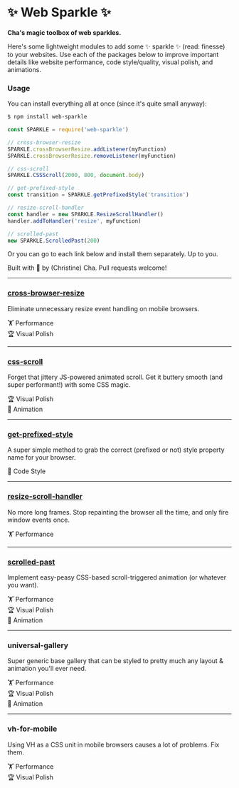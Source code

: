 # ✨ Web Sparkle ✨
**Cha's magic toolbox of web sparkles.**

Here's some lightweight modules to add some ✨ sparkle ✨ (read: finesse) to your websites.
Use each of the packages below to improve important details like website performance,
code style/quality, visual polish, and animations.

### Usage
You can install everything all at once (since it's quite small anyway):

```sh
$ npm install web-sparkle
```

```js
const SPARKLE = require('web-sparkle')

// cross-browser-resize
SPARKLE.crossBrowserResize.addListener(myFunction)
SPARKLE.crossBrowserResize.removeListener(myFunction)

// css-scroll
SPARKLE.CSSScroll(2000, 800, document.body)

// get-prefixed-style
const transition = SPARKLE.getPrefixedStyle('transition')

// resize-scroll-handler
const handler = new SPARKLE.ResizeScrollHandler()
handler.addToHandler('resize', myFunction)

// scrolled-past
new SPARKLE.ScrolledPast(200)
```

Or you can go to each link below and install them separately. Up to you.

Built with 💛 by (Christine) Cha. Pull requests welcome!

---

### [cross-browser-resize](https://github.com/christinecha/web-sparkle/tree/master/packages/cross-browser-resize)
Eliminate unnecessary resize event handling on mobile browsers.

🏋 Performance  
🏆 Visual Polish

---

### [css-scroll](https://github.com/christinecha/web-sparkle/tree/master/packages/css-scroll)
Forget that jittery JS-powered animated scroll. Get it buttery smooth (and super performant!) with some CSS magic.

🏆 Visual Polish  
🎪 Animation

---

### [get-prefixed-style](https://github.com/christinecha/web-sparkle/tree/master/packages/get-prefixed-style)
A super simple method to grab the correct (prefixed or not) style property name for your browser.

💄 Code Style

---

### [resize-scroll-handler](https://github.com/christinecha/web-sparkle/tree/master/packages/resize-scroll-handler)
No more long frames. Stop repainting the browser all the time, and only fire window events once.

🏋 Performance  

---

### [scrolled-past](https://github.com/christinecha/web-sparkle/tree/master/packages/scrolled-past)
Implement easy-peasy CSS-based scroll-triggered animation (or whatever you want).

🏋 Performance  
🏆 Visual Polish  
🎪 Animation

---

### universal-gallery
Super generic base gallery that can be styled to pretty much any layout & animation you'll ever need.

🏋 Performance  
🏆 Visual Polish  
🎪 Animation

---

### vh-for-mobile
Using VH as a CSS unit in mobile browsers causes a lot of problems. Fix them.

🏋 Performance  
🏆 Visual Polish
